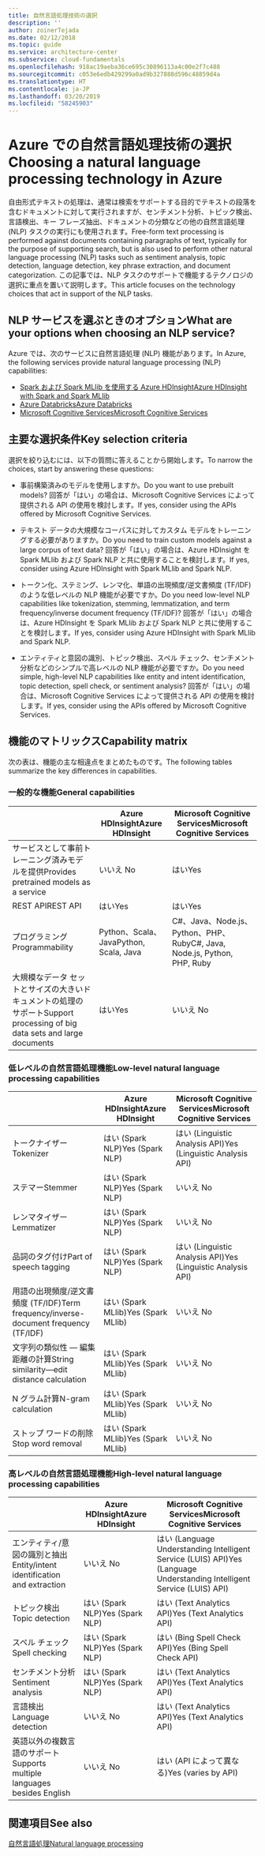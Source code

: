 ```yaml
---
title: 自然言語処理技術の選択
description: ''
author: zoinerTejada
ms.date: 02/12/2018
ms.topic: guide
ms.service: architecture-center
ms.subservice: cloud-fundamentals
ms.openlocfilehash: 918ac19aeba36ce695c30896113a4c00e2f7c488
ms.sourcegitcommit: c053e6edb429299a0ad9b327888d596c48859d4a
ms.translationtype: HT
ms.contentlocale: ja-JP
ms.lasthandoff: 03/20/2019
ms.locfileid: "58245903"
---
```

# <a name="choosing-a-natural-language-processing-technology-in-azure"></a><span data-ttu-id="1731e-102">Azure での自然言語処理技術の選択</span><span class="sxs-lookup"><span data-stu-id="1731e-102">Choosing a natural language processing technology in Azure</span></span>

<span data-ttu-id="1731e-103">自由形式テキストの処理は、通常は検索をサポートする目的でテキストの段落を含むドキュメントに対して実行されますが、センチメント分析、トピック検出、言語検出、キー フレーズ抽出、ドキュメントの分類などの他の自然言語処理 (NLP) タスクの実行にも使用されます。</span><span class="sxs-lookup"><span data-stu-id="1731e-103">Free-form text processing is performed against documents containing paragraphs of text, typically for the purpose of supporting search, but is also used to perform other natural language processing (NLP) tasks such as sentiment analysis, topic detection, language detection, key phrase extraction, and document categorization.</span></span> <span data-ttu-id="1731e-104">この記事では、NLP タスクのサポートで機能するテクノロジの選択に重点を置いて説明します。</span><span class="sxs-lookup"><span data-stu-id="1731e-104">This article focuses on the technology choices that act in support of the NLP tasks.</span></span>

<!-- markdownlint-disable MD026 -->

## <a name="what-are-your-options-when-choosing-an-nlp-service"></a><span data-ttu-id="1731e-105">NLP サービスを選ぶときのオプション</span><span class="sxs-lookup"><span data-stu-id="1731e-105">What are your options when choosing an NLP service?</span></span>

<!-- markdownlint-enable MD026 -->

<span data-ttu-id="1731e-106">Azure では、次のサービスに自然言語処理 (NLP) 機能があります。</span><span class="sxs-lookup"><span data-stu-id="1731e-106">In Azure, the following services provide natural language processing (NLP) capabilities:</span></span>

- [<span data-ttu-id="1731e-107">Spark および Spark MLlib を使用する Azure HDInsight</span><span class="sxs-lookup"><span data-stu-id="1731e-107">Azure HDInsight with Spark and Spark MLlib</span></span>](/azure/hdinsight/spark/apache-spark-overview)
- [<span data-ttu-id="1731e-108">Azure Databricks</span><span class="sxs-lookup"><span data-stu-id="1731e-108">Azure Databricks</span></span>](/azure/azure-databricks/what-is-azure-databricks)
- [<span data-ttu-id="1731e-109">Microsoft Cognitive Services</span><span class="sxs-lookup"><span data-stu-id="1731e-109">Microsoft Cognitive Services</span></span>](/azure/cognitive-services/welcome)

## <a name="key-selection-criteria"></a><span data-ttu-id="1731e-110">主要な選択条件</span><span class="sxs-lookup"><span data-stu-id="1731e-110">Key selection criteria</span></span>

<span data-ttu-id="1731e-111">選択を絞り込むには、以下の質問に答えることから開始します。</span><span class="sxs-lookup"><span data-stu-id="1731e-111">To narrow the choices, start by answering these questions:</span></span>

- <span data-ttu-id="1731e-112">事前構築済みのモデルを使用しますか。</span><span class="sxs-lookup"><span data-stu-id="1731e-112">Do you want to use prebuilt models?</span></span> <span data-ttu-id="1731e-113">回答が「はい」の場合は、Microsoft Cognitive Services によって提供される API の使用を検討します。</span><span class="sxs-lookup"><span data-stu-id="1731e-113">If yes, consider using the APIs offered by Microsoft Cognitive Services.</span></span>

- <span data-ttu-id="1731e-114">テキスト データの大規模なコーパスに対してカスタム モデルをトレーニングする必要がありますか。</span><span class="sxs-lookup"><span data-stu-id="1731e-114">Do you need to train custom models against a large corpus of text data?</span></span> <span data-ttu-id="1731e-115">回答が「はい」の場合は、Azure HDInsight を Spark MLlib および Spark NLP と共に使用することを検討します。</span><span class="sxs-lookup"><span data-stu-id="1731e-115">If yes, consider using Azure HDInsight with Spark MLlib and Spark NLP.</span></span>

- <span data-ttu-id="1731e-116">トークン化、ステミング、レンマ化、単語の出現頻度/逆文書頻度 (TF/IDF) のような低レベルの NLP 機能が必要ですか。</span><span class="sxs-lookup"><span data-stu-id="1731e-116">Do you need low-level NLP capabilities like tokenization, stemming, lemmatization, and term frequency/inverse document frequency (TF/IDF)?</span></span> <span data-ttu-id="1731e-117">回答が「はい」の場合は、Azure HDInsight を Spark MLlib および Spark NLP と共に使用することを検討します。</span><span class="sxs-lookup"><span data-stu-id="1731e-117">If yes, consider using Azure HDInsight with Spark MLlib and Spark NLP.</span></span>

- <span data-ttu-id="1731e-118">エンティティと意図の識別、トピック検出、スペル チェック、センチメント分析などのシンプルで高レベルの NLP 機能が必要ですか。</span><span class="sxs-lookup"><span data-stu-id="1731e-118">Do you need simple, high-level NLP capabilities like entity and intent identification, topic detection, spell check, or sentiment analysis?</span></span> <span data-ttu-id="1731e-119">回答が「はい」の場合は、Microsoft Cognitive Services によって提供される API の使用を検討します。</span><span class="sxs-lookup"><span data-stu-id="1731e-119">If yes, consider using the APIs offered by Microsoft Cognitive Services.</span></span>

## <a name="capability-matrix"></a><span data-ttu-id="1731e-120">機能のマトリックス</span><span class="sxs-lookup"><span data-stu-id="1731e-120">Capability matrix</span></span>

<span data-ttu-id="1731e-121">次の表は、機能の主な相違点をまとめたものです。</span><span class="sxs-lookup"><span data-stu-id="1731e-121">The following tables summarize the key differences in capabilities.</span></span>

### <a name="general-capabilities"></a><span data-ttu-id="1731e-122">一般的な機能</span><span class="sxs-lookup"><span data-stu-id="1731e-122">General capabilities</span></span>

| | <span data-ttu-id="1731e-123">Azure HDInsight</span><span class="sxs-lookup"><span data-stu-id="1731e-123">Azure HDInsight</span></span> | <span data-ttu-id="1731e-124">Microsoft Cognitive Services</span><span class="sxs-lookup"><span data-stu-id="1731e-124">Microsoft Cognitive Services</span></span> |
| --- | --- | --- |
| <span data-ttu-id="1731e-125">サービスとして事前トレーニング済みモデルを提供</span><span class="sxs-lookup"><span data-stu-id="1731e-125">Provides pretrained models as a service</span></span> | <span data-ttu-id="1731e-126">いいえ </span><span class="sxs-lookup"><span data-stu-id="1731e-126">No</span></span> | <span data-ttu-id="1731e-127">はい</span><span class="sxs-lookup"><span data-stu-id="1731e-127">Yes</span></span> |
| <span data-ttu-id="1731e-128">REST API</span><span class="sxs-lookup"><span data-stu-id="1731e-128">REST API</span></span> | <span data-ttu-id="1731e-129">はい</span><span class="sxs-lookup"><span data-stu-id="1731e-129">Yes</span></span> | <span data-ttu-id="1731e-130">はい</span><span class="sxs-lookup"><span data-stu-id="1731e-130">Yes</span></span> |
| <span data-ttu-id="1731e-131">プログラミング</span><span class="sxs-lookup"><span data-stu-id="1731e-131">Programmability</span></span> | <span data-ttu-id="1731e-132">Python、Scala、Java</span><span class="sxs-lookup"><span data-stu-id="1731e-132">Python, Scala, Java</span></span> | <span data-ttu-id="1731e-133">C#、Java、Node.js、Python、PHP、Ruby</span><span class="sxs-lookup"><span data-stu-id="1731e-133">C#, Java, Node.js, Python, PHP, Ruby</span></span> |
| <span data-ttu-id="1731e-134">大規模なデータ セットとサイズの大きいドキュメントの処理のサポート</span><span class="sxs-lookup"><span data-stu-id="1731e-134">Support processing of big data sets and large documents</span></span> | <span data-ttu-id="1731e-135">はい</span><span class="sxs-lookup"><span data-stu-id="1731e-135">Yes</span></span> | <span data-ttu-id="1731e-136">いいえ </span><span class="sxs-lookup"><span data-stu-id="1731e-136">No</span></span> |

### <a name="low-level-natural-language-processing-capabilities"></a><span data-ttu-id="1731e-137">低レベルの自然言語処理機能</span><span class="sxs-lookup"><span data-stu-id="1731e-137">Low-level natural language processing capabilities</span></span>

| | <span data-ttu-id="1731e-138">Azure HDInsight</span><span class="sxs-lookup"><span data-stu-id="1731e-138">Azure HDInsight</span></span> | <span data-ttu-id="1731e-139">Microsoft Cognitive Services</span><span class="sxs-lookup"><span data-stu-id="1731e-139">Microsoft Cognitive Services</span></span> |  
| --- | --- | --- |
| <span data-ttu-id="1731e-140">トークナイザー</span><span class="sxs-lookup"><span data-stu-id="1731e-140">Tokenizer</span></span> | <span data-ttu-id="1731e-141">はい (Spark NLP)</span><span class="sxs-lookup"><span data-stu-id="1731e-141">Yes (Spark NLP)</span></span> | <span data-ttu-id="1731e-142">はい (Linguistic Analysis API)</span><span class="sxs-lookup"><span data-stu-id="1731e-142">Yes (Linguistic Analysis API)</span></span> |
| <span data-ttu-id="1731e-143">ステマー</span><span class="sxs-lookup"><span data-stu-id="1731e-143">Stemmer</span></span> | <span data-ttu-id="1731e-144">はい (Spark NLP)</span><span class="sxs-lookup"><span data-stu-id="1731e-144">Yes (Spark NLP)</span></span> | <span data-ttu-id="1731e-145">いいえ </span><span class="sxs-lookup"><span data-stu-id="1731e-145">No</span></span> |
| <span data-ttu-id="1731e-146">レンマタイザー</span><span class="sxs-lookup"><span data-stu-id="1731e-146">Lemmatizer</span></span> | <span data-ttu-id="1731e-147">はい (Spark NLP)</span><span class="sxs-lookup"><span data-stu-id="1731e-147">Yes (Spark NLP)</span></span> | <span data-ttu-id="1731e-148">いいえ </span><span class="sxs-lookup"><span data-stu-id="1731e-148">No</span></span> |
| <span data-ttu-id="1731e-149">品詞のタグ付け</span><span class="sxs-lookup"><span data-stu-id="1731e-149">Part of speech tagging</span></span> | <span data-ttu-id="1731e-150">はい (Spark NLP)</span><span class="sxs-lookup"><span data-stu-id="1731e-150">Yes (Spark NLP)</span></span> | <span data-ttu-id="1731e-151">はい (Linguistic Analysis API)</span><span class="sxs-lookup"><span data-stu-id="1731e-151">Yes (Linguistic Analysis API)</span></span> |
| <span data-ttu-id="1731e-152">用語の出現頻度/逆文書頻度 (TF/IDF)</span><span class="sxs-lookup"><span data-stu-id="1731e-152">Term frequency/inverse-document frequency (TF/IDF)</span></span> | <span data-ttu-id="1731e-153">はい (Spark MLlib)</span><span class="sxs-lookup"><span data-stu-id="1731e-153">Yes (Spark MLlib)</span></span> | <span data-ttu-id="1731e-154">いいえ </span><span class="sxs-lookup"><span data-stu-id="1731e-154">No</span></span> |
| <span data-ttu-id="1731e-155">文字列の類似性 &mdash; 編集距離の計算</span><span class="sxs-lookup"><span data-stu-id="1731e-155">String similarity&mdash;edit distance calculation</span></span> | <span data-ttu-id="1731e-156">はい (Spark MLlib)</span><span class="sxs-lookup"><span data-stu-id="1731e-156">Yes (Spark MLlib)</span></span> | <span data-ttu-id="1731e-157">いいえ </span><span class="sxs-lookup"><span data-stu-id="1731e-157">No</span></span> |
| <span data-ttu-id="1731e-158">N グラム計算</span><span class="sxs-lookup"><span data-stu-id="1731e-158">N-gram calculation</span></span> | <span data-ttu-id="1731e-159">はい (Spark MLlib)</span><span class="sxs-lookup"><span data-stu-id="1731e-159">Yes (Spark MLlib)</span></span> | <span data-ttu-id="1731e-160">いいえ </span><span class="sxs-lookup"><span data-stu-id="1731e-160">No</span></span> |
| <span data-ttu-id="1731e-161">ストップ ワードの削除</span><span class="sxs-lookup"><span data-stu-id="1731e-161">Stop word removal</span></span> | <span data-ttu-id="1731e-162">はい (Spark MLlib)</span><span class="sxs-lookup"><span data-stu-id="1731e-162">Yes (Spark MLlib)</span></span> | <span data-ttu-id="1731e-163">いいえ </span><span class="sxs-lookup"><span data-stu-id="1731e-163">No</span></span> |

### <a name="high-level-natural-language-processing-capabilities"></a><span data-ttu-id="1731e-164">高レベルの自然言語処理機能</span><span class="sxs-lookup"><span data-stu-id="1731e-164">High-level natural language processing capabilities</span></span>

| | <span data-ttu-id="1731e-165">Azure HDInsight</span><span class="sxs-lookup"><span data-stu-id="1731e-165">Azure HDInsight</span></span> | <span data-ttu-id="1731e-166">Microsoft Cognitive Services</span><span class="sxs-lookup"><span data-stu-id="1731e-166">Microsoft Cognitive Services</span></span> |
| --- | --- | --- |
| <span data-ttu-id="1731e-167">エンティティ/意図の識別と抽出</span><span class="sxs-lookup"><span data-stu-id="1731e-167">Entity/intent identification and extraction</span></span> | <span data-ttu-id="1731e-168">いいえ </span><span class="sxs-lookup"><span data-stu-id="1731e-168">No</span></span> | <span data-ttu-id="1731e-169">はい (Language Understanding Intelligent Service (LUIS) API)</span><span class="sxs-lookup"><span data-stu-id="1731e-169">Yes (Language Understanding Intelligent Service (LUIS) API)</span></span> |
| <span data-ttu-id="1731e-170">トピック検出</span><span class="sxs-lookup"><span data-stu-id="1731e-170">Topic detection</span></span> | <span data-ttu-id="1731e-171">はい (Spark NLP)</span><span class="sxs-lookup"><span data-stu-id="1731e-171">Yes (Spark NLP)</span></span> | <span data-ttu-id="1731e-172">はい (Text Analytics API)</span><span class="sxs-lookup"><span data-stu-id="1731e-172">Yes (Text Analytics API)</span></span> |
| <span data-ttu-id="1731e-173">スペル チェック</span><span class="sxs-lookup"><span data-stu-id="1731e-173">Spell checking</span></span> | <span data-ttu-id="1731e-174">はい (Spark NLP)</span><span class="sxs-lookup"><span data-stu-id="1731e-174">Yes (Spark NLP)</span></span> | <span data-ttu-id="1731e-175">はい (Bing Spell Check API)</span><span class="sxs-lookup"><span data-stu-id="1731e-175">Yes (Bing Spell Check API)</span></span> |
| <span data-ttu-id="1731e-176">センチメント分析</span><span class="sxs-lookup"><span data-stu-id="1731e-176">Sentiment analysis</span></span> | <span data-ttu-id="1731e-177">はい (Spark NLP)</span><span class="sxs-lookup"><span data-stu-id="1731e-177">Yes (Spark NLP)</span></span> | <span data-ttu-id="1731e-178">はい (Text Analytics API)</span><span class="sxs-lookup"><span data-stu-id="1731e-178">Yes (Text Analytics API)</span></span> |
| <span data-ttu-id="1731e-179">言語検出</span><span class="sxs-lookup"><span data-stu-id="1731e-179">Language detection</span></span> | <span data-ttu-id="1731e-180">いいえ </span><span class="sxs-lookup"><span data-stu-id="1731e-180">No</span></span> | <span data-ttu-id="1731e-181">はい (Text Analytics API)</span><span class="sxs-lookup"><span data-stu-id="1731e-181">Yes (Text Analytics API)</span></span> |
| <span data-ttu-id="1731e-182">英語以外の複数言語のサポート</span><span class="sxs-lookup"><span data-stu-id="1731e-182">Supports multiple languages besides English</span></span> | <span data-ttu-id="1731e-183">いいえ </span><span class="sxs-lookup"><span data-stu-id="1731e-183">No</span></span> | <span data-ttu-id="1731e-184">はい (API によって異なる)</span><span class="sxs-lookup"><span data-stu-id="1731e-184">Yes (varies by API)</span></span> |

## <a name="see-also"></a><span data-ttu-id="1731e-185">関連項目</span><span class="sxs-lookup"><span data-stu-id="1731e-185">See also</span></span>

[<span data-ttu-id="1731e-186">自然言語処理</span><span class="sxs-lookup"><span data-stu-id="1731e-186">Natural language processing</span></span>](../scenarios/natural-language-processing.md)
